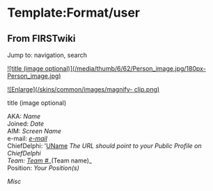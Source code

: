 # Template:Format/user

## From FIRSTwiki

Jump to: navigation, search

[![title \(image optional\)](/media/thumb/6/62/Person_image.jpg/180px-
Person_image.jpg)](Image:Person_image.jpg "title \(image
optional\)")

[![Enlarge](/skins/common/images/magnify-
clip.png)](Image:Person_image.jpg "Enlarge")

title (image optional)

AKA: _Name_<br>
Joined: _Date_<br>
AIM: _Screen Name_<br>
e-mail: _[e-mail](mailto:e-mail "mailto:e-mail")_<br>
ChiefDelphi: '[UName](http://www.chiefdelphi.com/forums/member.php?userid=???? "http://www.chiefdelphi.com/forums/member.php?userid=????") __The URL should point to your Public Profile on ChiefDelphi_<br> 
_Team:_ [Team #](Team "Team")__(Team name)_<br>
Position: _Your Position(s)_

_Misc_

